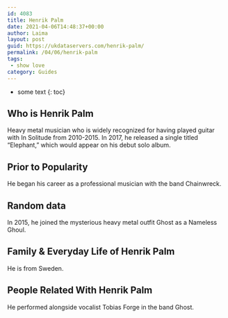 ```yaml
---
id: 4083
title: Henrik Palm
date: 2021-04-06T14:48:37+00:00
author: Laima
layout: post
guid: https://ukdataservers.com/henrik-palm/
permalink: /04/06/henrik-palm
tags:
 - show love
category: Guides
---
```


* some text
{: toc}


## Who is Henrik Palm
                  
                  
                  
Heavy metal musician who is widely recognized for having played guitar with In Solitude from 2010-2015. In 2017, he released a single titled &#8220;Elephant,&#8221; which would appear on his debut solo album.
                  
              
            
              
            
                
                
                
## Prior to Popularity
                  
                  
                  
He began his career as a professional musician with the band Chainwreck.
                  
              
            
              
            
                
                
                
## Random data
                  
                  
                  
In 2015, he joined the mysterious heavy metal outfit Ghost as a Nameless Ghoul.
                  
              
            
              
            
                
                
                
## Family & Everyday Life of Henrik Palm
                  
                  
                  
He is from Sweden.
                  
              
            
              
            
                
                
                
## People Related With Henrik Palm
                  
                  
                  
He performed alongside vocalist Tobias Forge in the band Ghost. 
                  
              
            
              
            
                
              
            
              
              
            
            
              
            
          
          
          